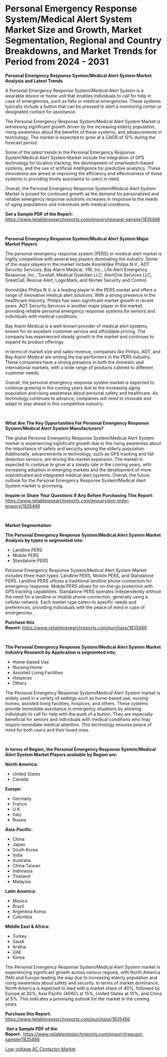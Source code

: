 <p><h1>Personal Emergency Response System/Medical Alert System Market Size and Growth, Market Segmentation, Regional and Country Breakdowns, and Market Trends for Period from 2024 -  2031</h1></p><p><strong>Personal Emergency Response System/Medical Alert System Market Analysis and Latest Trends</strong></p>
<p><p>A Personal Emergency Response System/Medical Alert System is a wearable device or home unit that enables individuals to call for help in case of emergencies, such as falls or medical emergencies. These systems typically include a button that can be pressed to alert a monitoring center or designated contact for assistance.</p><p>The Personal Emergency Response System/Medical Alert System Market is witnessing significant growth driven by the increasing elderly population, rising awareness about the benefits of these systems, and advancements in technology. The market is expected to grow at a CAGR of 12% during the forecast period.</p><p>Some of the latest trends in the Personal Emergency Response System/Medical Alert System Market include the integration of GPS technology for location tracking, the development of smartwatch-based systems, and the use of artificial intelligence for predictive analytics. These innovations are aimed at improving the efficiency and effectiveness of these systems in providing timely assistance to users in need.</p><p>Overall, the Personal Emergency Response System/Medical Alert System Market is poised for continued growth as the demand for personalized and reliable emergency response solutions increases in response to the needs of aging populations and individuals with medical conditions.</p></p>
<p><strong>Get a Sample PDF of the Report:&nbsp;</strong> <a href="https://www.reliableresearchreports.com/enquiry/request-sample/1835466">https://www.reliableresearchreports.com/enquiry/request-sample/1835466</a></p>
<p>&nbsp;</p>
<p><strong>Personal Emergency Response System/Medical Alert System Major Market Players</strong></p>
<p><p>The personal emergency response system (PERS) or medical alert market is highly competitive with several key players dominating the industry. Some of the major players in the market include Koninklijke Philips N.V., ADT Security Services, Bay Alarm Medical, VRI, Inc., Life Alert Emergency Response, Inc., Tunstall, Medical Guardian LLC, AlertOne Services LLC, GreatCall, Rescue Alert, LogicMark, and Nortek Security and Control.</p><p>Koninklijke Philips N.V. is a leading player in the PERS market and offers a range of innovative medical alert solutions. With a strong presence in the healthcare industry, Philips has seen significant market growth in recent years. ADT Security Services is another major player in the market, providing reliable personal emergency response systems for seniors and individuals with medical conditions.</p><p>Bay Alarm Medical is a well-known provider of medical alert systems, known for its excellent customer service and affordable pricing. The company has experienced steady growth in the market and continues to expand its product offerings.</p><p>In terms of market size and sales revenue, companies like Philips, ADT, and Bay Alarm Medical are among the top performers in the PERS industry. These companies have a strong presence in both the domestic and international markets, with a wide range of products catered to different customer needs.</p><p>Overall, the personal emergency response system market is expected to continue growing in the coming years due to the increasing aging population and rising awareness about personal safety and healthcare. As technology continues to advance, companies will need to innovate and adapt to stay ahead in this competitive industry.</p></p>
<p>&nbsp;</p>
<p><strong>What Are The Key Opportunities For Personal Emergency Response System/Medical Alert System Manufacturers?</strong></p>
<p><p>The global Personal Emergency Response System/Medical Alert System market is experiencing significant growth due to the rising awareness about the importance of safety and security among the elderly population. Additionally, advancements in technology, such as GPS tracking and fall detection sensors, are driving the market expansion. The market is expected to continue to grow at a steady rate in the coming years, with increasing adoption in emerging markets and the development of more sophisticated and integrated medical alert systems. Overall, the future outlook for the Personal Emergency Response System/Medical Alert System market is promising.</p></p>
<p><strong>Inquire or Share Your Questions If Any Before Purchasing This Report:</strong> <a href="https://www.reliableresearchreports.com/enquiry/pre-order-enquiry/1835466">https://www.reliableresearchreports.com/enquiry/pre-order-enquiry/1835466</a></p>
<p>&nbsp;</p>
<p><strong>Market Segmentation</strong></p>
<p><strong>The Personal Emergency Response System/Medical Alert System Market Analysis by types is segmented into:</strong></p>
<p><ul><li>Landline PERS</li><li>Mobile PERS</li><li>Standalone PERS</li></ul></p>
<p><p>Personal Emergency Response System/Medical Alert System Market includes three main types: Landline PERS, Mobile PERS, and Standalone PERS. Landline PERS utilizes a traditional landline phone connection for emergency response. Mobile PERS allows for on-the-go protection with GPS tracking capabilities. Standalone PERS operates independently without the need for a landline or mobile phone connection, generally using a cellular network. Each market type caters to specific needs and preferences, providing individuals with the peace of mind in case of emergencies.</p></p>
<p><strong>Purchase this Report:&nbsp;</strong><a href="https://www.reliableresearchreports.com/purchase/1835466">https://www.reliableresearchreports.com/purchase/1835466</a></p>
<p>&nbsp;</p>
<p><strong>The Personal Emergency Response System/Medical Alert System Market Industry Research by Application is segmented into:</strong></p>
<p><ul><li>Home-based Use</li><li>Nursing Home</li><li>Assisted Living Facilities</li><li>Hospices</li><li>Others</li></ul></p>
<p><p>The Personal Emergency Response System/Medical Alert System market is widely used in a variety of settings such as home-based use, nursing homes, assisted living facilities, hospices, and others. These systems provide immediate assistance in emergency situations by allowing individuals to call for help with the push of a button. They are especially beneficial for seniors and individuals with medical conditions who may require immediate medical attention. This technology ensures peace of mind for both users and their loved ones.</p></p>
<p>&nbsp;</p>
<p><strong>In terms of Region, the Personal Emergency Response System/Medical Alert System Market Players available by Region are:</strong></p>
<p>
    <p> <strong> North America: </strong>
        <ul>
            <li>United States</li>
            <li>Canada</li>
        </ul>
        </p> 
    <p> <strong> Europe: </strong>
        <ul>
            <li>Germany</li>
            <li>France</li>
            <li>U.K.</li>
            <li>Italy</li>
            <li>Russia</li>
        </ul>
        </p> 
    <p> <strong> Asia-Pacific: </strong>
        <ul>
            <li>China</li>
            <li>Japan</li>
            <li>South Korea</li>
            <li>India</li>
            <li>Australia</li>
            <li>China Taiwan</li>
            <li>Indonesia</li>
            <li>Thailand</li>
            <li>Malaysia</li>
        </ul>
        </p> 
    <p> <strong> Latin America: </strong>
        <ul>
            <li>Mexico</li>
            <li>Brazil</li>
            <li>Argentina Korea</li>
            <li>Colombia</li>
        </ul>
        </p> 
    <p> <strong> Middle East & Africa: </strong>
        <ul>
            <li>Turkey</li>
            <li>Saudi</li>
            <li>Arabia</li>
            <li>UAE</li>
            <li>Korea</li>
        </ul>
    </p>
    </p>
<p><p>The Personal Emergency Response System/Medical Alert System market is experiencing significant growth across various regions, with North America (NA) and Europe leading the way due to increasing elderly population and rising awareness about safety and security. In terms of market dominance, North America is expected to lead with a market share of 40%, followed by Europe at 30%, Asia Pacific (APAC) at 15%, United States at 10%, and China at 5%. This indicates a promising outlook for the market in the coming years.</p></p>
<p><strong>Purchase this Report: </strong><a href="https://www.reliableresearchreports.com/purchase/1835466">https://www.reliableresearchreports.com/purchase/1835466</a></p>
<p>&nbsp;<strong>Get a Sample PDF of the Report:&nbsp;&nbsp;</strong><a href="https://www.reliableresearchreports.com/enquiry/request-sample/1835466">https://www.reliableresearchreports.com/enquiry/request-sample/1835466</a></p>
<p><strong></strong></p>
<p><p><a href="https://github.com/irfadac/Market-Research-Report-List-2/blob/main/low-voltage-ac-contactor-market.md">Low-voltage AC Contactor Market</a></p></p>